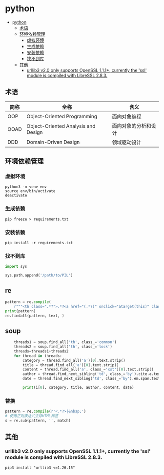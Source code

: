 # python

<!-- TOC -->

* [python](#python)
    * [术语](#术语)
    * [环境依赖管理](#环境依赖管理)
        * [虚拟环境](#虚拟环境)
        * [生成依赖](#生成依赖)
        * [安装依赖](#安装依赖)
        * [找不到库](#找不到库)
    * [其他](#其他)
        * [urllib3 v2.0 only supports OpenSSL 1.1.1+, currently the 'ssl' module is compiled with LibreSSL 2.8.3.](#urllib3-v20-only-supports-openssl-111-currently-the--ssl-module-is-compiled-with-libressl-283)

<!-- TOC -->

## 术语

| 简称   | 全称                                  | 含义         |
|------|-------------------------------------|------------|
| OOP  | Object-Oriented Programming         | 面向对象编程     |
| OOAD | Object-Oriented Analysis and Design | 面向对象的分析和设计 |
| DDD  | Domain-Driven Design                | 领域驱动设计     |

## 环境依赖管理

### 虚拟环境

```shell
python3 -m venv env
source env/bin/activate
deactivate
```

### 生成依赖

```shell
pip freeze > requirements.txt
```

### 安装依赖

```shell
pip install -r requirements.txt

```

### 找不到库

```python
import sys

sys.path.append('/path/to/PIL')
```

## re

```python
pattern = re.compile(
    r"""<th class=".*?">.*?<a href="(.*?)" onclick="atarget(this)" class="xst" >(.*?)</a>.*?</th>""", re.S)
print(pattern)
re.findall(pattern, text, )
```

## soup

```python
    threads1 = soup.find_all('th', class_='common')
    threads2 = soup.find_all('th', class_='lock')
    threads=threads1+threads2
    for thread in threads:
        category = thread.find_all('a')[0].text.strip()
        title = thread.find_all('a')[0].text.strip()
        content = thread.find_all('a', class_='xst')[0].text.strip()
        author = thread.find_next_sibling('td', class_='by').cite.a.text.strip()
        date = thread.find_next_sibling('td', class_='by').em.span.text.strip()

        print(i[0], category, title, author, content, date)
```

### 替换

```python
pattern = re.compile(r'<.*?>|&nbsp;')
# 使用正则表达式去除HTML标签
s = re.sub(pattern, '', match)

```

## 其他

### urllib3 v2.0 only supports OpenSSL 1.1.1+, currently the 'ssl' module is compiled with LibreSSL 2.8.3.

```shell
pip3 install "urllib3 <=1.26.15"

```
